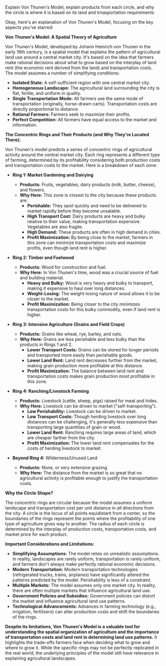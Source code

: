 Explain Von Thunen's Model, explain products from each circle,
 and why the circle is where it is based on its land and trnasportation requirements


Okay, here's an explanation of Von Thunen's Model, focusing on the key aspects you've starred:

**Von Thunen's Model: A Spatial Theory of Agriculture**

Von Thunen's Model, developed by Johann Heinrich von Thunen in the early 19th century, is a spatial model that explains the pattern of agricultural land use around a central market city.  It's based on the idea that farmers make rational decisions about what to grow based on the interplay of land rent (the economic rent derived from the land) and transportation costs.  The model assumes a number of simplifying conditions:

*   **Isolated State:** A self-sufficient region with one central market city.
*   **Homogeneous Landscape:** The agricultural land surrounding the city is flat, fertile, and uniform in quality.
*   **Single Transportation Mode:** All farmers use the same mode of transportation (originally, horse-drawn carts). Transportation costs are directly proportional to distance.
*   **Rational Farmers:** Farmers seek to maximize their profits.
*   **Perfect Competition:** All farmers have equal access to the market and information.

**The Concentric Rings and Their Products (and Why They're Located There):**

Von Thunen's model predicts a series of concentric rings of agricultural activity around the central market city.  Each ring represents a different type of farming, determined by its profitability considering both production costs and transportation costs to the market. Here is a breakdown of each zone:

*   **Ring 1: Market Gardening and Dairying**
    *   **Products:** Fruits, vegetables, dairy products (milk, butter, cheese), and flowers.
    *   **Why Here:** This zone is closest to the city because these products are:
        *   **Perishable:** They spoil quickly and need to be delivered to market rapidly before they become unsalable.
        *   **High Transport Cost:** Dairy products are heavy and bulky relative to their value, making transportation expensive. Vegetables are also fragile.
        *   **High Demand:** These products are often in high demand in cities.
        *   **Profit Maximization:** By being close to the market, farmers in this zone can minimize transportation costs and maximize profits, even though land rent is higher.

*   **Ring 2: Timber and Fuelwood**
    *   **Products:** Wood for construction and fuel.
    *   **Why Here:** In Von Thunen's time, wood was a crucial source of fuel and building material.
        *   **Heavy and Bulky:** Wood is very heavy and bulky to transport, making it expensive to haul over long distances.
        *   **Weight-Losing:** The weight-losing nature of wood allows it to be closer to the market.
        *   **Profit Maximization:** Being closer to the city minimizes transportation costs for this bulky commodity, even if land rent is higher.

*   **Ring 3: Intensive Agriculture (Grains and Field Crops)**
    *   **Products:** Grains like wheat, rye, barley, and oats.
    *   **Why Here:** Grains are less perishable and less bulky than the products in Rings 1 and 2.
        *   **Lower Transport Costs:** Grains can be stored for longer periods and transported more easily than perishable goods.
        *   **Lower Land Rent:** Land rent decreases further from the market, making grain production more profitable at this distance.
        *   **Profit Maximization:** The balance between land rent and transportation costs makes grain production most profitable in this zone.

*   **Ring 4: Ranching/Livestock Farming**
    *   **Products:** Livestock (cattle, sheep, pigs) raised for meat and hides.
    *   **Why Here:** Livestock can be driven to market ("self-transporting").
        *   **Low Perishability:** Livestock can be driven to market.
        *   **Low Transport Costs:** Though herding livestock over long distances can be challenging, it's generally less expensive than transporting large quantities of grain or wood.
        *   **Lower Land Rent:** Ranching requires large areas of land, which are cheaper farther from the city.
        *   **Profit Maximization:** The lower land rent compensates for the costs of herding livestock to market.

*   **Beyond Ring 4:** Wilderness/Unused Land
    *   **Products:** None, or very extensive grazing.
    *   **Why Here:** The distance from the market is so great that no agricultural activity is profitable enough to justify the transportation costs.

**Why the Circle Shape?**

The concentric rings are circular because the model assumes a uniform landscape and transportation cost per unit distance in *all* directions from the city.  A circle is the locus of all points equidistant from a center, so the boundaries of the rings represent the points where the profitability of one type of agriculture gives way to another. The radius of each circle is determined by the interplay of production costs, transportation costs, and market price for each product.

**Important Considerations and Limitations:**

*   **Simplifying Assumptions:** The model relies on unrealistic assumptions. In reality, landscapes are rarely uniform, transportation is rarely uniform, and farmers don't always make perfectly rational economic decisions.
*   **Modern Transportation:** Modern transportation technologies (refrigerated trucks, trains, airplanes) have significantly altered the patterns predicted by the model. Perishability is less of a constraint.
*   **Multiple Markets:** The model assumes only one market city. In reality, there are often multiple markets that influence agricultural land use.
*   **Government Policies and Subsidies:** Government policies can distort the market and influence agricultural land use patterns.
*   **Technological Advancements:** Advances in farming technology (e.g., irrigation, fertilizers) can alter production costs and shift the boundaries of the rings.

**Despite its limitations, Von Thunen's Model is a valuable tool for understanding the spatial organization of agriculture and the importance of transportation costs and land rent in determining land use patterns.** It highlights the trade-offs farmers face when deciding what to grow and where to grow it. While the specific rings may not be perfectly replicated in the real world, the underlying principles of the model still have relevance in explaining agricultural landscapes.
